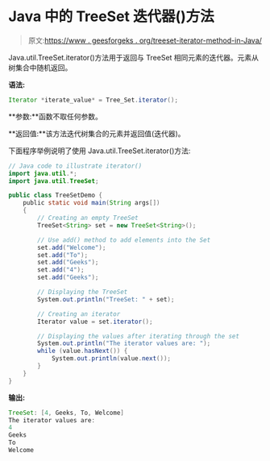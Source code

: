 # Java 中的 TreeSet 迭代器()方法

> 原文:[https://www . geesforgeks . org/treeset-iterator-method-in-Java/](https://www.geeksforgeeks.org/treeset-iterator-method-in-java/)

Java.util.TreeSet.iterator()方法用于返回与 TreeSet 相同元素的迭代器。元素从树集合中随机返回。

**语法:**

```java
Iterator *iterate_value* = Tree_Set.iterator();

```

**参数:**函数不取任何参数。

**返回值:**该方法迭代树集合的元素并返回值(迭代器)。

下面程序举例说明了使用 Java.util.TreeSet.iterator()方法:

```java
// Java code to illustrate iterator()
import java.util.*;
import java.util.TreeSet;

public class TreeSetDemo {
    public static void main(String args[])
    {
        // Creating an empty TreeSet
        TreeSet<String> set = new TreeSet<String>();

        // Use add() method to add elements into the Set
        set.add("Welcome");
        set.add("To");
        set.add("Geeks");
        set.add("4");
        set.add("Geeks");

        // Displaying the TreeSet
        System.out.println("TreeSet: " + set);

        // Creating an iterator
        Iterator value = set.iterator();

        // Displaying the values after iterating through the set
        System.out.println("The iterator values are: ");
        while (value.hasNext()) {
            System.out.println(value.next());
        }
    }
}
```

**输出:**

```java
TreeSet: [4, Geeks, To, Welcome]
The iterator values are: 
4
Geeks
To
Welcome

```
